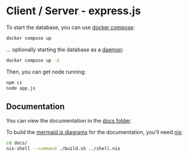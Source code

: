 # Client / Server - express.js

To start the database, you can use [docker compose](https://docs.docker.com/compose/):

```bash
docker compose up
```

... optionally starting the database as a [daemon](https://en.wikipedia.org/wiki/Daemon_(computing)):


```bash
docker compose up -d
```

Then, you can get node running:

```bash
npm ci
node app.js
```

## Documentation

You can view the documentation in the [docs folder](./docs/README.md).

To build the [mermaid.js diagrams](https://mermaid.js.org) for the documentation, you'll need
[nix](https://nixos.org):

```bash
cd docs/
nix-shell --command ./build.sh ../shell.nix
```
